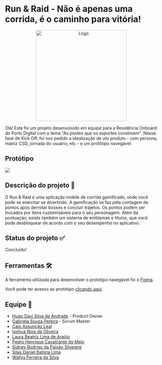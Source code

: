 # Run & Raid - Não é apenas uma corrida, é o caminho para vitória!

<div align="center">
  <img alt="Logo" height="300" width="300" src="https://user-images.githubusercontent.com/120505949/208316238-18203059-bca4-40d3-afb4-ab818dd4085c.png">
</div>

Olá! Este foi um projeto desenvolvido em equipe para a Residência Onboard do Porto Digital com o tema "As pontes que os esportes constroem". Nessa fase de Kick Off, foi nos pedido a idealização de um produto - com persona, matriz CSD, jornada do usuário, etc - e um protótipo navegável.

## Protótipo
<div>
  <img src="https://user-images.githubusercontent.com/120505949/208320123-a5632e08-3158-4640-bde2-0219cf53a12a.png">
</div> 

## Descrição do projeto 📝
O Run & Raid é uma aplicação mobile de corrida gamificado, onde você pode se exercitar se divertindo. A gamificação se faz pela contagem de pontos após derrotar bosses e concluir trajetos. Os pontos podem ser trocados por itens customisáveis para o seu personagem. Além da pontuação, existe também um sistema de emblemas e títulos, que você pode desbloquear de acordo com o seu desempenho no aplicativo.

## Status do projeto ✅
Concluído!

## Ferramentas 🛠️
A ferramenta utilizada para desenvolver o protótipo navegável foi o [Figma](https://www.figma.com/).

Você pode ter acesso ao protótipo [clicando aqui](https://www.figma.com/proto/Lsd7kUpaIOiYNdUiIqM23O/Run-%26-Raid-v1?node-id=429%3A27&scaling=scale-down&page-id=0%3A1&starting-point-node-id=429%3A27).

## Equipe 👥
- [Hugo Davi Silva de Andrade](https://www.linkedin.com/in/hugo-davi-silva-de-andrade-b12448249/) - Product Owner
- [Gabriela Souza Pereira](www.linkedin.com/in/gabi-sp) - Scrum Master
- [Caio Assunção Leal](https://www.linkedin.com/in/caio-leal-513556248/)
- [Ioshua Noia de Oliveira](https://www.linkedin.com/in/ioshua-noia-06344a251/)
- [Laura Beatriz Lima de Araújo](https://www.linkedin.com/in/laura-lima-araujo/)
- [Pedro Henrique Cavalcante de Melo](https://www.linkedin.com/in/pedro-henrique-2b21301b5/)
- [Sidney Rodrigo da Paixão Silvestre](https://www.linkedin.com/in/sidney-rodrigo-da-paixão-silvestre-824582251/)
- [Silas Daniel Batista Lima](https://www.linkedin.com/in/silasdanielb/)
- [Wallys Ferreira da Silva](https://www.linkedin.com/in/wallys-ferreira-a16b8417b/)

